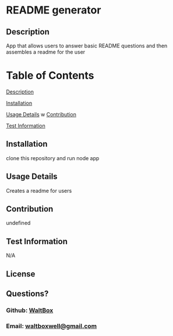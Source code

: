 # README generator

  ## Description

  App that allows users to answer basic README questions and then assembles a readme for the user

  # Table of Contents 
[Description](#description)

[Installation](#installation) 

[Usage Details](#usage-details)
w
[Contribution](#contribution)

[Test Information](#test-information)

  ## Installation
  
  clone this repository and run node app

  ## Usage Details

  Creates a readme for users

  ## Contribution

  undefined

  ## Test Information

  N/A

  ## License

  

  ## Questions?

  ### Github: <a href= "https://github.com/WaltBox">WaltBox</a>
  ### Email: <a href= "mailto:waltboxwell@gmail.com">waltboxwell@gmail.com</a>
